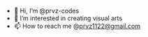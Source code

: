 - 👋 Hi, I’m @prvz-codes
- 👀 I’m interested in creating visual arts
- 📫 How to reach me @prvz1122@gmail.com

